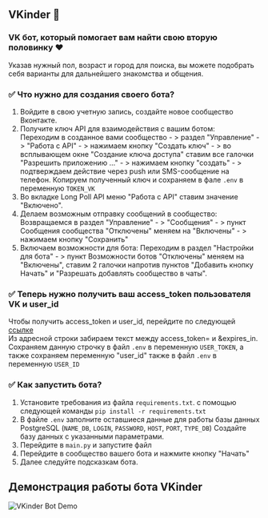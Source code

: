 ## VKinder 🤖

###  VK бот, который помогает вам найти свою вторую половинку ❤️

Указав нужный пол, возраст и город для поиска, вы можете подобрать себя 
варианты для дальнейшего знакомства и общения. 

### ✅ Что нужно для создания своего бота?

1. Войдите в свою учетную запись, создайте новое сообщество Вконтакте.
2. Получите ключ API для взаимодействия с вашим ботом: \
Переходим в созданное вами сообщество - > раздел "Управление" - > "Работа с API" - > нажимаем кнопку "Создать ключ" - >
во всплывающем окне "Создание ключа доступа" ставим все галочки "Разрешить приложению ..." - >
нажимаем кнопку "создать" - > подтверждаем действие через push или SMS-сообщение на телефон.
Копируем полученный ключ и сохраняем в фале `.env` в переменную `TOKEN_VK` 
3. Во вкладке Long Poll API меню "Работа с API" ставим значение "Включено".
4. Делаем возможным отправку сообщений в сообщество:
Возвращаемся в раздел "Управление" - > "Сообщения" - > пункт Сообщения сообщества "Отключены"
меняем на "Включены" - > нажимаем кнопку "Сохранить"
5. Включаем возможности для бота:
Переходим в раздел "Настройки для бота" - > пункт Возможности ботов "Отключены"
меняем на "Включены", ставим 2 галочки напротив пунктов "Добавить кнопку Начать" и 
"Разрешать добавлять сообщество в чаты". 

### ✅ Теперь нужно получить ваш access_token пользователя VK и user_id

Чтобы получить access_token и user_id, перейдите по следующей 
[ссылке](https://oauth.vk.com/authorize?client_id=51507079&display=page&redirect_uri=https://oauth.vk.com/blank.html&scope=friends,notify,photos,wall,email,mail,groups,stats&response_type=token&v=5.131&state=123456) \
Из адресной строки забираем текст между access_token= и &expires_in. Сохраняем данную строчку в
файл `.env` в переменную `USER_TOKEN`, а также сохраняем переменную "user_id" также в файл `.env` в переменную `USER_ID`

### ✅ Как запустить бота?
1. Установите требования из файла `requirements.txt`. с помощью следующей команды `pip install -r requirements.txt`
2. В файле `.env` заполните оставшиеся данные для работы базы данных PostgreSQL (`NAME_DB`, `LOGIN`, 
   `PASSWORD`, `HOST`, 
   `PORT`, `TYPE_DB`) Создайте базу данных с указанными параметрами.
3. Перейдите в `main.py` и запустите файл
4. Перейдите в сообщество вашего бота и нажмите кнопку "Начать"
5. Далее следуйте подсказкам бота.

## Демонстрация работы бота VKinder

![VKinder Bot Demo](vkinder_pics/vkinder_bot_demo.gif)

